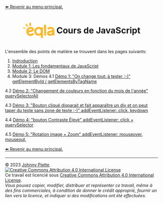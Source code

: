 [:arrow_left: Revenir au menu principal.](../README.md#sommaire)
<h1 id="sommaire" style="display: flex; align-items: center; justify-content: center;">
    <img src="../Assets/eqla.png" style="height:50px">
    &nbsp;Cours de JavaScript
</h1>

<br/>
L'ensemble des points de matière se trouvent dans les pages suivants:<br/>

1. [Indroduction](Introduction.md)
2. [Module 1: Les fondamentaux de JavaScript](Module1.md)
3. [Module 2: Le DOM](Module2.md)
4. Module 3: Démos
4.1 [Démo 1: "On change tout: à tester :-)" getElementById / getElementsByTagName](https://zamboyle.github.io/Eqla_JavaScript/Cours/Demo1.html)

4.2 [Démo 2: "Changement de couleurs en fonction du mois de l'année" querySelectorAll](https://zamboyle.github.io/Eqla_JavaScript/Cours/Demo2.html)

4.3 [Démo 3: "Bouton cliqué disparait et fait apparaître un div et on peut taper du texte sans zone de texte :-)" addEventListener: click, keydown](https://zamboyle.github.io/Eqla_JavaScript/Cours/Demo3.html)

4.4 [Démo 4: "bouton Contraste Élevé" addEventListener: click  + querySelector ](https://zamboyle.github.io/Eqla_JavaScript/Cours/Demo4.html)

4.5 [Démo 5: "Rotation image + Zoom" addEventListener: mouseover, mouseout, ](https://zamboyle.github.io/Eqla_JavaScript/Cours/Demo5.html)

[:arrow_left: Revenir au menu principal.](../README.md#sommaire)

--- 
&copy; 2023 [Johnny Piette](https://github.com/ZamBoyle).  
[![Creative Commons Attribution 4.0 International License](https://i.creativecommons.org/l/by/4.0/88x31.png)](https://creativecommons.org/licenses/by/4.0/)  
Ce travail est licencié sous [Creative Commons Attribution 4.0 International License](https://creativecommons.org/licenses/by/4.0/).   
_Vous pouvez copier, modifier, distribuer et représenter ce travail, même à des fins commerciales, à condition de donner le crédit approprié, fournir un lien vers la licence, et indiquer si des modifications ont été effectuées._
